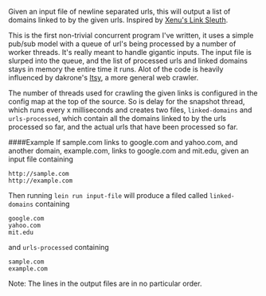 Given an input file of newline separated urls, this will output a list of domains linked to by the given urls. Inspired by [Xenu's Link Sleuth](http://home.snafu.de/tilman/xenulink.html).

This is the first non-trivial concurrent program I've written, it uses a simple pub/sub model with a queue of url's being processed by a number of worker threads.  It's really meant to handle gigantic inputs.  The input file is slurped into the queue, and the list of processed urls and linked domains stays in memory the entire time it runs.  Alot of the code is heavily influenced by dakrone's [Itsy](https://github.com/dakrone/itsy), a more general web crawler.

The number of threads used for crawling the given links is configured in the config map at the top of the source.  So is delay for the snapshot thread, which runs every x milliseconds and creates two files, `linked-domains` and `urls-processed`, which contain all the domains linked to by the urls processed so far, and the actual urls that have been processed so far.

####Example
If sample.com links to google.com and yahoo.com, and another domain, example.com, links to google.com and mit.edu, given an input file containing

````
http://sample.com
http://example.com
````

Then running `lein run input-file` will produce a filed called `linked-domains` containing
````
google.com
yahoo.com
mit.edu
````

and  `urls-processed` containing
````
sample.com
example.com
````

Note:  The lines in the output files are in no particular order.
